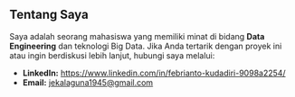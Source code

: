## Tentang Saya
Saya adalah seorang mahasiswa yang memiliki minat di bidang **Data Engineering** dan teknologi Big Data. Jika Anda tertarik dengan proyek ini atau ingin berdiskusi lebih lanjut, hubungi saya melalui:
- **LinkedIn:** https://www.linkedin.com/in/febrianto-kudadiri-9098a2254/
- **Email:** jekalaguna1945@gmail.com